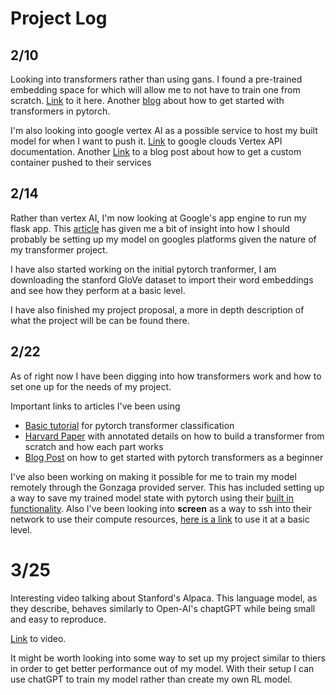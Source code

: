 # Project Log 


## 2/10
Looking into transformers rather than using gans. I found a pre-trained embedding space for which will allow me to not have to train one from scratch. [Link](https://github.com/stanfordnlp/GloVe) to it here. Another [blog](https://towardsdatascience.com/how-to-code-the-transformer-in-pytorch-24db27c8f9ec) about how to get started with transformers in pytorch.

I'm also looking into google vertex AI as a possible service to host my built model for when I want to push it. 
[Link](https://cloud.google.com/vertex-ai/docs/start/introduction-unified-platform) to google clouds Vertex API documentation. Another [Link](https://medium.com/@piyushpandey282/model-serving-at-scale-with-vertex-ai-custom-container-deployment-with-pre-and-post-processing-12ac62f4ce76) to a blog post about how to get a custom container pushed to their services

## 2/14
Rather than vertex AI, I'm now looking at Google's app engine to run my flask app. This [article](https://medium.com/gft-engineering/everything-you-wanted-to-know-about-serving-language-models-on-gcp-but-were-afraid-to-ask-30f2e87def1b#2468) has given me a bit of insight into how I should probably be setting up my model on googles platforms given the nature of my transformer project.

I have also started working on the initial pytorch tranformer, I am downloading the stanford GloVe dataset to import their word embeddings and see how they perform at a basic level.

I have also finished my project proposal, a more in depth description of what the project will be can be found there.


## 2/22 
As of right now I have been digging into how transformers work and how to set one up for the needs of my project. 

Important links to articles I've been using 
-  [Basic tutorial](https://pytorch.org/tutorials/beginner/transformer_tutorial.html) for pytorch transformer classification
-  [Harvard Paper](https://nlp.seas.harvard.edu/2018/04/03/attention.html#data-loading) with annotated details on how to build a transformer from scratch and how each part works
-  [Blog Post](https://towardsdatascience.com/a-detailed-guide-to-pytorchs-nn-transformer-module-c80afbc9ffb1) on how to get started with pytorch transformers as a beginner 


I've also been working on making it possible for me to train my model remotely through the Gonzaga provided server. This has included setting up a way to save my trained model state with pytorch using their [built in functionality](https://pytorch.org/tutorials/beginner/saving_loading_models.html). Also I've been looking into **screen** as a way to ssh into their network to use their compute resources, [here is a link](https://linuxize.com/post/how-to-use-linux-screen/) to use it at a basic level.

# 3/25 

Interesting video talking about Stanford's Alpaca. This language model, as they describe, behaves similarly to Open-AI's chaptGPT while being small and easy to reproduce.

[Link](https://www.youtube.com/watch?v=xslW5sQOkC8&list=LL&index=1) to video.

It might be worth looking into some way to set up my project similar to thiers in order to get better performance out of my model. With their setup I can use chatGPT to train my model rather than create my own RL model.